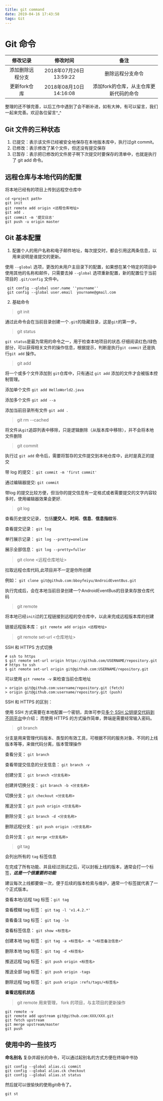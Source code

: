 ```yaml
---
title: git command
date: 2019-04-16 17:43:58
tags: Git
---
```


# Git 命令

|     修改记录     |        修改时间        |                  备注                  |
| :--------------: | :--------------------: | :------------------------------------: |
| 添加删除远程分支 | 2018年07月26日13:59:22 |            删除远程分支命令            |
|   更新fork仓库   | 2018年08月10日14:16:08 | 添加fork的仓库，从主仓库更新代码的命令 |


整理的还不够完善，以后工作中遇到了会不断补进，如有大神，有可以留言，我们一起来完善。欢迎各位留言^_^

<!--more-->

## Git 文件的三种状态

1. 已提交：表示该文件已经被安全地保存在本地版本库中，执行过git commit。
2. 已修改：表示修改了某个文件，但还没有提交保存
3. 已暂存：表示把已修改的文件房子啊下次提交时要保存的清单中，也就是执行了 git add 命令。

## 远程仓库与本地代码的配置

将本地已经有的项目上传到远程空仓库中

``` git
cd <project path>
git init
git remote add origin <远程仓库地址>
git add .
git commit -m '提交日志'
git push -u origin master
```

## Git 基本配置

1. 配置个人的用户名称和电子邮件地址，每次提交时，都会引用这两条信息，以用来说明是谁提交的更新。


使用 `--global` 选项，更改的未用户主目录下的配置，如果想在某个特定的项目中使用其他的名称和邮件，只需要去掉 `--global` 选项重新配置，新的配置位于当前项目的 `.git/config` 文件中。

```git
 git config --global user.name ''yourname''
 git config --global user.email  yourname@gmail.com
```

2. 基础命令

> git init

通过此命令会在当前目录创建一个`.git`的隐藏目录，这是`git`的第一步。

> git status

`git status`是最为常用的命令之一，用于检查本地项目的状态.仔细阅读红色/绿色部分，可以获得相关文件的操作信息，根据提示，判断是执行`git commit` 还是执行`git add` 操作。


> git add

将一个或多个文件添加到 `git`仓库中，只有通过 `git add` 添加的文件才会被版本控制管理。

添加单个文件 `git add HelloWorld2.java`

添加多个文件 `git add --a`

添加当前目录所有文件 `git add .`


> git rm --cached <file>

将文件从`git`追踪列表中移除，只是逻辑删除（从版本库中移除），并不会将本地文件删除

> git commit

执行过 `git add` 命令后，需要将暂存的文件提交到本地仓库中，此时是真正的提交

带 log 的提交： `git commit -m 'first commit'`

通过编辑器提交: `git commit `

带log 的提交比较方便，但当你的提交信息有一定格式或者需要提交的文字内容较多时，使用编辑器效果会更好.


> git log

查看历史提交记录， 包括**提交人**、**时间**、**信息**、**信息指纹**等.

查看提交记录： `git log`

单行展示记录： `git log --pretty=oneline`

展示全部信息： `git log --pretty=fuller`


> git clone <远程仓库地址>

拉取远程仓库代码,此项目并不一定是你所创建

例如： `git clone git@github.com:bboyfeiyu/AndroidEventBus.git`

执行完成后，会在本地当前目录创建一个AndroidEventBus的目录来存放仓库代码

> git remote

将本地已经`init`过的工程链接到远程的空仓库中，以此来完成远程版本库的创建

链接远程版本库： `git remote add origin <远程地址>`


> git remote set-url <仓库地址>

SSH 和 HTTPS 方式切换


```git
# ssh to https
$ git remote set-url origin https://github.com/USERNAME/repository.git
# https to ssh
$ git remote set-url origin git@github.com:USERNAME/repository.git
```

可以使用 `git remote -v` 来检查当前仓库地址

```
> origin git@github.com:username/repository.git (fetch)
> origin git@github.com:username/repository.git (push)
```

SSH 和 HTTPS 的区别：

使用 SSH 方式需要在本地配置一个密钥，具体可参见[多个 SSH 公钥提交代码到不同平台](https://xiaoman.ren/2019/04/17/%E5%A4%9A%E4%B8%AA-ssh-%E5%85%AC%E9%92%A5%E6%8F%90%E4%BA%A4%E4%BB%A3%E7%A0%81%E5%88%B0%E4%B8%8D%E5%90%8C%E5%B9%B3%E5%8F%B0/)中介绍；
而使用 HTTPS 的方式操作简单，弊端是需要经常输入密码。


> git branch

分支是用来管理代码版本、类型的有效工具，可根据不同的服务对象、不同的上线版本等等，来做代码分离，版本管理操作

查看分支： `git branch`

查看带提交信息的分支信息： `git branch -v`

创建分支： `git branch <分支名称>`

创建并切换分支： `git branch -b <分支名称>`

切换分支： `git checkout <分支名称>`

推送分支： `git push origin <分支名称>`

删除分支： `git branch -d <分支名称>`

删除远程分支： `git push origin :<分支名称>`

合并分支： `git merge <分支名称>`



> git tag 

会列出所有的 `tag` 标签信息

在完成了所有功能、并且经过测试之后，可以封板上线的版本，通常会打一个标签，***这是一个很重要的功能*** 

建议每次上线都要做一次，便于后续的版本检索与维护，通常一个标签就代表了一个正式版本。

查看本地/远程 tag 标签：`git tag`

查看模糊 tag 标签： `git tag -l 'v1.4.2.*'`

查看备注 tag 标签： `git tag -ln`


查看标签信息： `git show <标签名>`


创建本地 tag 标签： `git tag -a <标签名> -m "<标签备注信息>"`

删除本地 tag 标签： `git tag -d <标签名>`


推送远程 tag 标签： `git push origin <标签名>`

推送全部 tag 标签： `git push origin -tags`

删除远程 tag 标签： `git push origin :refs/tags/<标签名>`


**查看远程机状态**
> git remote 用来管理， fork 的项目，与主项目的更新操作

```
git remote -v
git remote add upstream git@github.com:XXX/XXX.git
git fetch upstream
git merge upstream/master
git push
```

## 使用中的一些技巧

**命名别名**
复杂并超长的命令，可以通过起别名的方式方便在终端中书协

```
git config --global alias.ci commit
git config --global alias.ck checkout
git config --global alias.st status
```

然后就可以很愉快的使用git命令了。
```
git st
```

